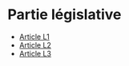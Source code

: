 # Partie législative  

* [Article L1](./LEGIARTI000018764571.md)
* [Article L2](./LEGIARTI000028699071.md)
* [Article L3](./LEGIARTI000018764562.md)
